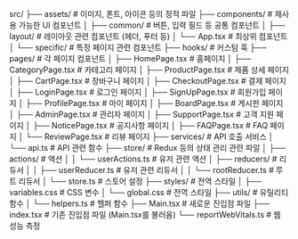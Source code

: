 src/
├── assets/                 # 이미지, 폰트, 아이콘 등의 정적 파일
├── components/             # 재사용 가능한 UI 컴포넌트
│   ├── common/             # 버튼, 입력 필드 등 공통 컴포넌트
│   ├── layout/             # 레이아웃 관련 컴포넌트 (헤더, 푸터 등)
│   └── App.tsx             # 최상위 컴포넌트
│   └── specific/           # 특정 페이지 관련 컴포넌트
├── hooks/                  # 커스텀 훅
├── pages/                  # 각 페이지 컴포넌트
│   ├── HomePage.tsx        # 홈페이지
│   ├── CategoryPage.tsx    # 카테고리 페이지
│   ├── ProductPage.tsx     # 제품 상세 페이지
│   ├── CartPage.tsx        # 장바구니 페이지
│   ├── CheckoutPage.tsx    # 결제 페이지
│   ├── LoginPage.tsx       # 로그인 페이지
│   ├── SignUpPage.tsx      # 회원가입 페이지
│   ├── ProfilePage.tsx     # 마이 페이지
│   ├── BoardPage.tsx       # 게시판 페이지
│   ├── AdminPage.tsx       # 관리자 페이지
│   ├── SupportPage.tsx     # 고객 지원 페이지
│   ├── NoticePage.tsx      # 공지사항 페이지
│   ├── FAQPage.tsx         # FAQ 페이지
│   └── ReviewPage.tsx      # 리뷰 페이지
├── services/               # API 호출 서비스
│   └── api.ts              # API 관련 함수
├── store/                  # Redux 등의 상태 관리 관련 파일
│   ├── actions/            # 액션
│   │   └── userActions.ts  # 유저 관련 액션
│   ├── reducers/           # 리듀서
│   │   ├── userReducer.ts  # 유저 관련 리듀서
│   │   └── rootReducer.ts  # 루트 리듀서
│   └── store.ts            # 스토어 설정
├── styles/                 # 전역 스타일
│   ├── variables.css       # CSS 변수
│   └── global.css          # 전역 스타일
├── utils/                  # 유틸리티 함수
│   └── helpers.ts          # 헬퍼 함수
├── Main.tsx                # 새로운 진입점 파일
├── index.tsx               # 기존 진입점 파일 (Main.tsx를 불러옴)
└── reportWebVitals.ts      # 웹 성능 측정
